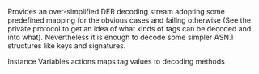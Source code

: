 Provides an over-simplified DER decoding stream adopting some predefined mapping for the obvious cases and failing otherwise (See the private protocol to get an idea of what kinds of tags can be decoded and into what). Nevertheless it is enough to decode some simpler ASN.1 structures like keys and signatures.

Instance Variables
	actions	<Array of: Symbol> maps tag values to decoding methods

